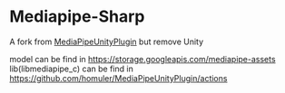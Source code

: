 # Mediapipe-Sharp

A fork from [MediaPipeUnityPlugin](https://github.com/homuler/MediaPipeUnityPlugin) but remove Unity

model can be find in https://storage.googleapis.com/mediapipe-assets  
lib(libmediapipe_c) can be find in https://github.com/homuler/MediaPipeUnityPlugin/actions